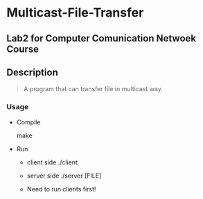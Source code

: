 # Multicast-File-Transfer
## Lab2 for Computer Comunication Netwoek Course

## Description

> A program that can transfer file in multicast way.

### Usage

* Compile

    make

* Run
  * client side
      ./client
      
  * server side
      ./server [FILE]
  
  * Need to run clients first!
